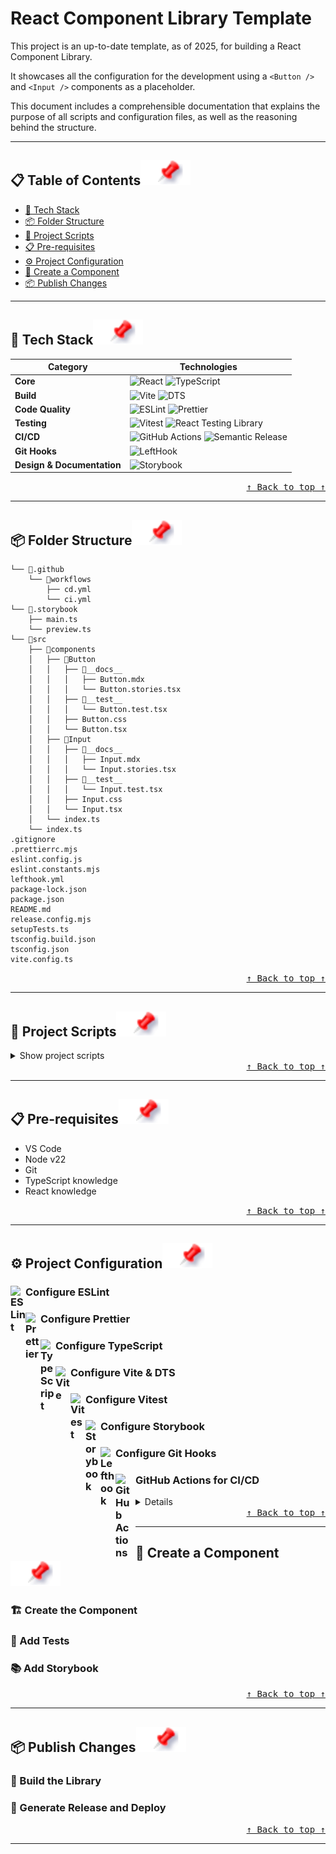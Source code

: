 # React Component Library Template

This project is an up-to-date template, as of 2025, for building a React Component Library.

It showcases all the configuration for the development using a `<Button />` and `<Input />` components as a placeholder.

This document includes a comprehensible documentation that explains the purpose of all scripts and configuration files, as well as the reasoning behind the structure.

---

## 📋 Table of Contents[![](https://raw.githubusercontent.com/aregtech/areg-sdk/master/docs/img/pin.svg)](#-table-of-contents)

- [🔧 Tech Stack](#-tech-stack)
- [📦 Folder Structure](#-folder-structure)
- [📜 Project Scripts](#-project-scripts)
- [📋 Pre-requisites](#-pre-requisites)
- [⚙️ Project Configuration](#%EF%B8%8F-project-configuration)
- [🌟 Create a Component](#-create-a-component)
- [📦 Publish Changes](#-publish-changes)

---

## 🔧 Tech Stack[![](https://raw.githubusercontent.com/aregtech/areg-sdk/master/docs/img/pin.svg)](#-tech-stack)

| Category                   | Technologies                                                                                                                                                                                                                                                    |
| -------------------------- | --------------------------------------------------------------------------------------------------------------------------------------------------------------------------------------------------------------------------------------------------------------- |
| **Core**                   | ![React](https://img.shields.io/badge/React_19-61DAFB?style=for-the-badge&logo=react&logoColor=white) ![TypeScript](https://img.shields.io/badge/TypeScript-3178C6?style=for-the-badge&logo=typescript&logoColor=white)                                         |
| **Build**                  | ![Vite](https://img.shields.io/badge/Vite-646CFF?style=for-the-badge&logo=vite&logoColor=white) ![DTS](https://img.shields.io/badge/Vite_DTS-646CFF?style=for-the-badge)                                                                                        |
| **Code Quality**           | ![ESLint](https://img.shields.io/badge/ESLint_9-4B32C3?style=for-the-badge&logo=eslint&logoColor=white) ![Prettier](https://img.shields.io/badge/Prettier-F7B93E?style=for-the-badge&logo=prettier&logoColor=white)                                             |
| **Testing**                | ![Vitest](https://img.shields.io/badge/Vitest-6E9F18?style=for-the-badge&logo=vitest&logoColor=white) ![React Testing Library](https://img.shields.io/badge/React_Testing_Library-E33332?style=for-the-badge&logo=testinglibrary&logoColor=white)               |
| **CI/CD**                  | ![GitHub Actions](https://img.shields.io/badge/GitHub_Actions-2088FF?style=for-the-badge&logo=githubactions&logoColor=white) ![Semantic Release](https://img.shields.io/badge/Semantic_Release-494949?style=for-the-badge&logo=semanticrelease&logoColor=white) |
| **Git Hooks**              | ![LeftHook](https://img.shields.io/badge/LeftHook-FF1E1E?style=for-the-badge&logo=lefthook&logoColor=white)                                                                                                                                                     |
| **Design & Documentation** | ![Storybook](https://img.shields.io/badge/Storybook-FF4785?style=for-the-badge&logo=storybook&logoColor=white)                                                                                                                                                  |

<div align="right"><kbd><a href="#-table-of-contents">↑ Back to top ↑</a></kbd></div>

---

## 📦 Folder Structure[![](https://raw.githubusercontent.com/aregtech/areg-sdk/master/docs/img/pin.svg)](#-folder-structure)

```
└── 📁.github
    └── 📁workflows
        ├── cd.yml
        └── ci.yml
└── 📁.storybook
    ├── main.ts
    └── preview.ts
└── 📁src
    ├── 📁components
    │   ├── 📁Button
    │   │   ├── 📁__docs__
    │   │   │   ├── Button.mdx
    │   │   │   └── Button.stories.tsx
    │   │   ├── 📁__test__
    │   │   │   └── Button.test.tsx
    │   │   ├── Button.css
    │   │   └── Button.tsx
    │   ├── 📁Input
    │   │   ├── 📁__docs__
    │   │   │   ├── Input.mdx
    │   │   │   └── Input.stories.tsx
    │   │   ├── 📁__test__
    │   │   │   └── Input.test.tsx
    │   │   ├── Input.css
    │   │   └── Input.tsx
    │   └── index.ts
    └── index.ts
.gitignore
.prettierrc.mjs
eslint.config.js
eslint.constants.mjs
lefthook.yml
package-lock.json
package.json
README.md
release.config.mjs
setupTests.ts
tsconfig.build.json
tsconfig.json
vite.config.ts
```

<div align="right"><kbd><a href="#-table-of-contents">↑ Back to top ↑</a></kbd></div>

---

## 📜 Project Scripts[![](https://raw.githubusercontent.com/aregtech/areg-sdk/master/docs/img/pin.svg)](#-project-scripts)

<details>
<summary>Show project scripts</summary>

### 🏗️ Build library: `build`

```
tsc -p tsconfig.build.json && vite build
```

### 🖌️ Run Prettier: `format`

```
prettier --write --parser typescript '**/*.{ts,tsx}'
```

### 🔍 Run ESLint: `lint`

```
eslint --fix
```

### 🔍 Run ESLint without automatic fixes: `lint:no-fix`

```
eslint
```

### 🧪 Run tests: `test`

```
vitest run
```

### 🧪 Run tests and watch to rerun on code changes: `test:watch`

```
vitest
```

### 🧪 Run tests with a server GUI: `test:gui`

```
vitest --ui
```

### 📖 Run Storybook server: `storybook`

```
storybook dev -p 6006
```

### 📖 Build Storybook `storybook:build`

```
storybook build
```

</details>

<div align="right"><kbd><a href="#-table-of-contents">↑ Back to top ↑</a></kbd></div>

---

## 📋 Pre-requisites[![](https://raw.githubusercontent.com/aregtech/areg-sdk/master/docs/img/pin.svg)](#-pre-requisites)

- VS Code
- Node v22
- Git
- TypeScript knowledge
- React knowledge

<div align="right"><kbd><a href="#-table-of-contents">↑ Back to top ↑</a></kbd></div>

---

## ⚙️ Project Configuration[![](https://raw.githubusercontent.com/aregtech/areg-sdk/master/docs/img/pin.svg)](#%EF%B8%8F-project-configuration)

### Configure ESLint <img src="https://cdn.simpleicons.org/eslint/000/4B32C3" alt="ESLint" align=left width=24>

### Configure Prettier <img src="https://cdn.simpleicons.org/prettier/000/F7B93E" alt="Prettier" align=left width=24>

### Configure TypeScript <img src="https://cdn.simpleicons.org/typescript/000/3178C6" alt="TypeScript" align=left width=24>

### Configure Vite & DTS <img src="https://cdn.simpleicons.org/vite/000/646CFF" alt="Vite" align=left width=24>

### Configure Vitest <img src="https://cdn.simpleicons.org/vitest/000/6E9F18" alt="Vitest" align=left width=24>

### Configure Storybook <img src="https://cdn.simpleicons.org/storybook/000/FF4785" alt="Storybook" align=left width=24>

### Configure Git Hooks <img src="https://cdn.simpleicons.org/lefthook/000/FF1E1E" alt="Lefthook" align=left width=24>

### GitHub Actions for CI/CD <img style="margin-right: 8px;" src="https://cdn.simpleicons.org/githubactions/000/2088FF" alt="GitHub Actions" align=left width=24>

<details>
<summary>Details</summary>

- GitHub Workflows
- Semantic Release

</details>

<div align="right"><kbd><a href="#-table-of-contents">↑ Back to top ↑</a></kbd></div>

---

## 🌟 Create a Component[![](https://raw.githubusercontent.com/aregtech/areg-sdk/master/docs/img/pin.svg)](#-create-a-component)

### 🏗️ Create the Component

### 🧪 Add Tests

### 📚 Add Storybook

<div align="right"><kbd><a href="#-table-of-contents">↑ Back to top ↑</a></kbd></div>

---

## 📦 Publish Changes[![](https://raw.githubusercontent.com/aregtech/areg-sdk/master/docs/img/pin.svg)](#-publish-changes)

### 🔨 Build the Library

### 🚀 Generate Release and Deploy

<div align="right"><kbd><a href="#-table-of-contents">↑ Back to top ↑</a></kbd></div>

---
